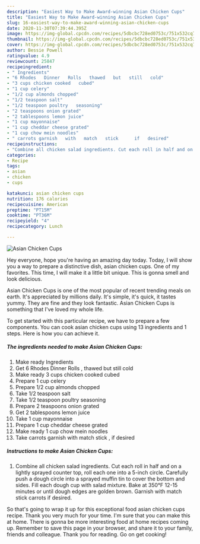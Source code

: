 ```yaml
---
description: "Easiest Way to Make Award-winning Asian Chicken Cups"
title: "Easiest Way to Make Award-winning Asian Chicken Cups"
slug: 16-easiest-way-to-make-award-winning-asian-chicken-cups
date: 2020-11-30T07:39:44.395Z
image: https://img-global.cpcdn.com/recipes/5dbcbc728ed0753c/751x532cq70/asian-chicken-cups-recipe-main-photo.jpg
thumbnail: https://img-global.cpcdn.com/recipes/5dbcbc728ed0753c/751x532cq70/asian-chicken-cups-recipe-main-photo.jpg
cover: https://img-global.cpcdn.com/recipes/5dbcbc728ed0753c/751x532cq70/asian-chicken-cups-recipe-main-photo.jpg
author: Bessie Powell
ratingvalue: 4.9
reviewcount: 25847
recipeingredient:
- " Ingredients"
- "6 Rhodes   Dinner   Rolls   thawed   but   still   cold"
- "3 cups chicken cooked   cubed"
- "1 cup celery"
- "1/2 cup almonds chopped"
- "1/2 teaspoon salt"
- "1/2 teaspoon poultry   seasoning"
- "2 teaspoons onion grated"
- "2 tablespoons lemon juice"
- "1 cup mayonnaise"
- "1 cup cheddar cheese grated"
- "1 cup chow mein noodles"
- " carrots garnish   with   match   stick      if   desired"
recipeinstructions:
- "Combine all chicken salad ingredients. Cut each roll in half and on a lightly sprayed counter top, roll each one into a 5-inch circle. Carefully push a dough circle into a sprayed muffin tin to cover the bottom and sides. Fill each dough cup with salad mixture. Bake at 350°F 12-15 minutes or until dough edges are golden brown. Garnish with match stick carrots if desired."
categories:
- Recipe
tags:
- asian
- chicken
- cups

katakunci: asian chicken cups 
nutrition: 176 calories
recipecuisine: American
preptime: "PT15M"
cooktime: "PT36M"
recipeyield: "4"
recipecategory: Lunch

---
```



![Asian Chicken Cups](https://img-global.cpcdn.com/recipes/5dbcbc728ed0753c/751x532cq70/asian-chicken-cups-recipe-main-photo.jpg)

Hey everyone, hope you're having an amazing day today. Today, I will show you a way to prepare a distinctive dish, asian chicken cups. One of my favorites. This time, I will make it a little bit unique. This is gonna smell and look delicious.

Asian Chicken Cups is one of the most popular of recent trending meals on earth. It's appreciated by millions daily. It's simple, it's quick, it tastes yummy. They are fine and they look fantastic. Asian Chicken Cups is something that I've loved my whole life.




To get started with this particular recipe, we have to prepare a few components. You can cook asian chicken cups using 13 ingredients and 1 steps. Here is how you can achieve it.

<!--inarticleads1-->

##### The ingredients needed to make Asian Chicken Cups:

1. Make ready  Ingredients
1. Get 6 Rhodes   Dinner   Rolls ,  thawed   but   still   cold
1. Make ready 3 cups chicken cooked   cubed
1. Prepare 1 cup celery
1. Prepare 1/2 cup almonds chopped
1. Take 1/2 teaspoon salt
1. Take 1/2 teaspoon poultry   seasoning
1. Prepare 2 teaspoons onion grated
1. Get 2 tablespoons lemon juice
1. Take 1 cup mayonnaise
1. Prepare 1 cup cheddar cheese grated
1. Make ready 1 cup chow mein noodles
1. Take  carrots garnish   with   match   stick    ,  if   desired




<!--inarticleads2-->

##### Instructions to make Asian Chicken Cups:

1. Combine all chicken salad ingredients. Cut each roll in half and on a lightly sprayed counter top, roll each one into a 5-inch circle. Carefully push a dough circle into a sprayed muffin tin to cover the bottom and sides. Fill each dough cup with salad mixture. Bake at 350°F 12-15 minutes or until dough edges are golden brown. Garnish with match stick carrots if desired.




So that's going to wrap it up for this exceptional food asian chicken cups recipe. Thank you very much for your time. I'm sure that you can make this at home. There is gonna be more interesting food at home recipes coming up. Remember to save this page in your browser, and share it to your family, friends and colleague. Thank you for reading. Go on get cooking!
